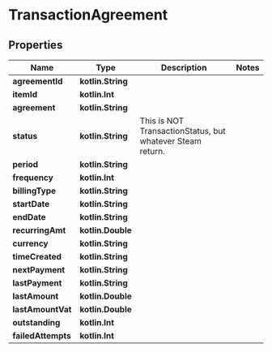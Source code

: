 
# TransactionAgreement

## Properties
Name | Type | Description | Notes
------------ | ------------- | ------------- | -------------
**agreementId** | **kotlin.String** |  | 
**itemId** | **kotlin.Int** |  | 
**agreement** | **kotlin.String** |  | 
**status** | **kotlin.String** | This is NOT TransactionStatus, but whatever Steam return. | 
**period** | **kotlin.String** |  | 
**frequency** | **kotlin.Int** |  | 
**billingType** | **kotlin.String** |  | 
**startDate** | **kotlin.String** |  | 
**endDate** | **kotlin.String** |  | 
**recurringAmt** | **kotlin.Double** |  | 
**currency** | **kotlin.String** |  | 
**timeCreated** | **kotlin.String** |  | 
**nextPayment** | **kotlin.String** |  | 
**lastPayment** | **kotlin.String** |  | 
**lastAmount** | **kotlin.Double** |  | 
**lastAmountVat** | **kotlin.Double** |  | 
**outstanding** | **kotlin.Int** |  | 
**failedAttempts** | **kotlin.Int** |  | 



